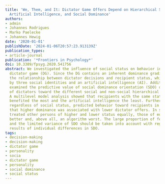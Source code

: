 ```yaml
---
title: 'We, Them, and It: Dictator Game Offers Depend on Hierarchical Social Status,
  Artificial Intelligence, and Social Dominance'
authors:
- admin
- Johannes Rodrigues
- Marko Paelecke
- Johannes Hewig
date: '2020-01-01'
publishDate: '2024-01-06T20:57:23.913139Z'
publication_types:
- article-journal
publication: '*Frontiers in Psychology*'
doi: 10.3389/fpsyg.2020.541756
abstract: We investigated the influence of social status on behavior in a modified
  dictator game (DG). Since the DG contains an inherent dominance gradient, we examined
  the relationship between dictator decisions and recipient status, which was operationalized
  by three social identities and an artificial intelligence (AI). Additionally, we
  examined the predictive value of social dominance orientation (SDO) on the behavior
  of dictators toward the different social and non-social hierarchical recipients.
  A multilevel model analysis showed that recipients with the same status as the dictator
  benefited the most and the artificial intelligence the least. Furthermore, SDO,
  regardless of social status, predicted behavior toward recipients in such a way
  that higher dominance was associated with lower dictator offers. In summary, participants
  treated other persons of higher and lower status equally, those of equal status
  better and, above all, an algorithm worst. The large proportion of female participants
  and the limited variance of SDO should be taken into account with regard to the
  results of individual differences in SDO.
tags:
- decision-making
- decision-making
- dictator game
- personality
- socia
- dictator game
- personality
- social dominance
- social status
---
```

